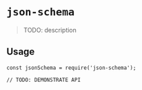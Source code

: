 # `json-schema`

> TODO: description

## Usage

```
const jsonSchema = require('json-schema');

// TODO: DEMONSTRATE API
```
